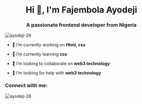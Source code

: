 <h1 align="center">Hi 👋, I'm Fajembola Ayodeji</h1>
<h3 align="center">A passionate frontend developer from Nigeria</h3>

<p align="left"> <img src="https://komarev.com/ghpvc/?username=ayodeji-26&label=Profile%20views&color=0e75b6&style=flat" alt="ayodeji-26" /> </p>

- 🔭 I’m currently working on **Html, css**

- 🌱 I’m currently learning **css**

- 👯 I’m looking to collaborate on **web3 technology**

- 🤝 I’m looking for help with **web3 technology**

<h3 align="left">Connect with me:</h3>
<p align="left">
</p>

<p><img align="center" src="https://github-readme-stats.vercel.app/api/top-langs?username=ayodeji-26&show_icons=true&locale=en&layout=compact" alt="ayodeji-26" /></p>
